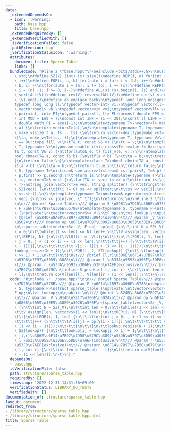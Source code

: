 ```yaml
---
data:
  _extendedDependsOn:
  - icon: ':warning:'
    path: base.hpp
    title: base.hpp
  _extendedRequiredBy: []
  _extendedVerifiedWith: []
  _isVerificationFailed: false
  _pathExtension: hpp
  _verificationStatusIcon: ':warning:'
  attributes:
    document_title: Sparse Table
    links: []
  bundledCode: "#line 2 \"base.hpp\"\n\n#include <bits/stdc++.h>\n\nusing namespace\
    \ std;\n#define SZ(x) (int) (x).size()\n#define REP(i, n) for(int i = 0; i < (n);\
    \ i++)\n#define FOR(i, a, b) for(auto i = (a); i < (b); i++)\n#define For(i, a,\
    \ b, c) \\\n\tfor(auto i = (a); i != (b); i += (c))\n#define REPR(i, n) for(auto\
    \ i = (n) -1; i >= 0; i--)\n#define ALL(s) (s).begin(), (s).end()\n#define so(V)\
    \ sort(ALL(V))\n#define rev(V) reverse(ALL(V))\n#define uni(v) v.erase(unique(ALL(v)),\
    \ (v).end())\n#define eb emplace_back\n\ntypedef long long unsigned int llu;\n\
    typedef long long ll;\ntypedef vector<int> vi;\ntypedef vector<ll> vll;\ntypedef\
    \ vector<bool> vb;\ntypedef vector<vi> vvi;\ntypedef vector<vll> vvll;\ntypedef\
    \ pair<int, int> PI;\ntypedef pair<ll, ll> PL;\nconst double EPS = 1e-9;\nconst\
    \ int MOD = 1e9 + 7;\nconst int INF = (1 << 30);\nconst ll LINF = 1e18;\nconst\
    \ double math_PI = acos(-1);\n\ntemplate<typename T>\nvector<T> make_v(size_t\
    \ a) {\n\treturn vector<T>(a);\n}\n\ntemplate<typename T, typename... Ts>\nauto\
    \ make_v(size_t a, Ts... ts) {\n\treturn vector<decltype(make_v<T>(ts...))>(\n\
    \t\ta, make_v<T>(ts...));\n}\n\ntemplate<typename T, typename V>\ntypename enable_if<is_class<T>::value\
    \ == 0>::type fill_v(\n\tT& t, const V& v) {\n\tt = v;\n}\n\ntemplate<typename\
    \ T, typename V>\ntypename enable_if<is_class<T>::value != 0>::type fill_v(\n\t\
    T& t, const V& v) {\n\tfor(auto& e: t) fill_v(e, v);\n}\n\ntemplate<class T>\n\
    bool chmax(T& a, const T& b) {\n\tif(a < b) {\n\t\ta = b;\n\t\treturn true;\n\t\
    }\n\treturn false;\n}\n\ntemplate<class T>\nbool chmin(T& a, const T& b) {\n\t\
    if(a > b) {\n\t\ta = b;\n\t\treturn true;\n\t}\n\treturn false;\n}\n\ntemplate<typename\
    \ S, typename T>\nistream& operator>>(istream& is, pair<S, T>& p) {\n\tcin >>\
    \ p.first >> p.second;\n\treturn is;\n}\n\ntemplate<typename T>\nistream& operator>>(istream&\
    \ is, vector<T>& vec) {\n\tfor(T& x: vec) is >> x;\n\treturn is;\n}\n\ntemplate<typename\
    \ T>\nstring join(vector<T>& vec, string splitter) {\n\tstringstream ss;\n\tREP(i,\
    \ SZ(vec)) {\n\t\tif(i != 0) ss << splitter;\n\t\tss << vec[i];\n\t}\n\treturn\
    \ ss.str();\n}\n\ntemplate<typename T>\nostream& operator<<(ostream& os, vector<T>&\
    \ vec) {\n\tos << join(vec, \" \");\n\treturn os;\n}\n#line 2 \"structure/sparse_table.hpp\"\
    \n\n/// @brief Sparse Table\n/// @tparam S \u8981\u7D20\u306E\u578B\n/// @tparam\
    \ F \u6F14\u7B97\u306E\u578B\ntemplate<typename S, typename F>\nstruct sparse_table\
    \ {\nprivate:\n\tvector<vector<S>> V;\n\tF op;\n\tvi lookup;\n\npublic:\n\t///\
    \ @brief \u524D\u8A08\u7B97\u3092\u884C\u3046\n\t/// @param _V \u914D\u5217\u306E\
    \u5024\n\t/// @param op \u6F14\u7B97\u3092\u8868\u3059\u30E9\u30E0\u30C0\u5F0F\
    \n\tsparse_table(vector<S> _V, F op): op(op) {\n\t\tint N = SZ(_V);\n\t\tint len\
    \ = 0;\n\t\twhile((1 << len) <= N) len++;\n\t\tV.assign(len, vector<S>(1 << len));\n\
    \t\tREP(i, N) {\n\t\t\tV[0][i] = _V[i];\n\t\t}\n\t\tFOR(i, 1, len) {\n\t\t\tfor(int\
    \ j = 0; j + (1 << i) <= (1 << len);\n\t\t\t\tj++) {\n\t\t\t\tV[i][j] = op(V[i\
    \ - 1][j],\n\t\t\t\t\t\t\t V[i - 1][j + (1 << (i - 1))]);\n\t\t\t}\n\t\t}\n\t\t\
    lookup.resize(N + 1);\n\t\tFOR(i, 2, SZ(lookup)) {\n\t\t\tlookup[i] = lookup[i\
    \ >> 1] + 1;\n\t\t}\n\t}\n\t/// @brief [l,r)\u306E\u6F14\u7B97\u7D50\u679C\u3092\
    \u53D6\u5F97\u3059\u308B\n\t/// @param l \u533A\u9593\u306E\u5DE6\u7AEF(inclusive)\n\
    \t/// @param r \u533A\u9593\u306E\u53F3\u7AEF(exclusive)\n\t/// @return \u6F14\
    \u7B97\u7D50\u679C\n\tinline S prod(int l, int r) {\n\t\tint len = lookup[r -\
    \ l];\n\t\treturn op(V[len][l], V[len][r - (1 << len)]);\n\t}\n};\n"
  code: "#include \"../base.hpp\"\n\n/// @brief Sparse Table\n/// @tparam S \u8981\
    \u7D20\u306E\u578B\n/// @tparam F \u6F14\u7B97\u306E\u578B\ntemplate<typename\
    \ S, typename F>\nstruct sparse_table {\nprivate:\n\tvector<vector<S>> V;\n\t\
    F op;\n\tvi lookup;\n\npublic:\n\t/// @brief \u524D\u8A08\u7B97\u3092\u884C\u3046\
    \n\t/// @param _V \u914D\u5217\u306E\u5024\n\t/// @param op \u6F14\u7B97\u3092\
    \u8868\u3059\u30E9\u30E0\u30C0\u5F0F\n\tsparse_table(vector<S> _V, F op): op(op)\
    \ {\n\t\tint N = SZ(_V);\n\t\tint len = 0;\n\t\twhile((1 << len) <= N) len++;\n\
    \t\tV.assign(len, vector<S>(1 << len));\n\t\tREP(i, N) {\n\t\t\tV[0][i] = _V[i];\n\
    \t\t}\n\t\tFOR(i, 1, len) {\n\t\t\tfor(int j = 0; j + (1 << i) <= (1 << len);\n\
    \t\t\t\tj++) {\n\t\t\t\tV[i][j] = op(V[i - 1][j],\n\t\t\t\t\t\t\t V[i - 1][j +\
    \ (1 << (i - 1))]);\n\t\t\t}\n\t\t}\n\t\tlookup.resize(N + 1);\n\t\tFOR(i, 2,\
    \ SZ(lookup)) {\n\t\t\tlookup[i] = lookup[i >> 1] + 1;\n\t\t}\n\t}\n\t/// @brief\
    \ [l,r)\u306E\u6F14\u7B97\u7D50\u679C\u3092\u53D6\u5F97\u3059\u308B\n\t/// @param\
    \ l \u533A\u9593\u306E\u5DE6\u7AEF(inclusive)\n\t/// @param r \u533A\u9593\u306E\
    \u53F3\u7AEF(exclusive)\n\t/// @return \u6F14\u7B97\u7D50\u679C\n\tinline S prod(int\
    \ l, int r) {\n\t\tint len = lookup[r - l];\n\t\treturn op(V[len][l], V[len][r\
    \ - (1 << len)]);\n\t}\n};"
  dependsOn:
  - base.hpp
  isVerificationFile: false
  path: structure/sparse_table.hpp
  requiredBy: []
  timestamp: '2022-12-31 14:31:36+09:00'
  verificationStatus: LIBRARY_NO_TESTS
  verifiedWith: []
documentation_of: structure/sparse_table.hpp
layout: document
redirect_from:
- /library/structure/sparse_table.hpp
- /library/structure/sparse_table.hpp.html
title: Sparse Table
---
```

